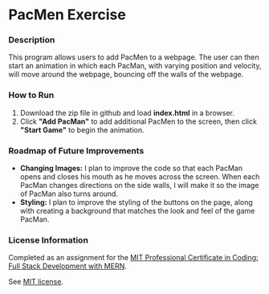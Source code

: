 # PacMen Exercise

### Description

This program allows users to add PacMen to a webpage. The user can then start an animation in which each PacMan, with varying position and velocity, will move around the webpage, bouncing off the walls of the webpage.

### How to Run

1. Download the zip file in github and load **index.html** in a browser.
2. Click **"Add PacMan"** to add additional PacMen to the screen, then click **"Start Game"** to begin the animation.

### Roadmap of Future Improvements

- **Changing Images:** I plan to improve the code so that each PacMan opens and closes his mouth as he moves across the screen. When each PacMan changes directions on the side walls, I will make it so the image of PacMan also turns around.
- **Styling:** I plan to improve the styling of the buttons on the page, along with creating a background that matches the look and feel of the game PacMan.

### License Information
Completed as an assignment for the [MIT Professional Certificate in Coding: Full Stack Development with MERN](https://executive-ed.xpro.mit.edu/professional-certificate-coding?utm_source=Google&utm_medium=c&utm_term=mit%20coding&utm_location=1027726&utm_campaign=B-365D_US_GG_SE_PCC_Brand&utm_content=MIT-Coding___School_Duration&gclid=Cj0KCQiAweaNBhDEARIsAJ5hwbe5iGViYiDsRYlBGKAHHLbH-GiiJ16dKOBbV7tvosiu9UTfbS7tAygaAkW1EALw_wcB).

See [MIT license](https://github.com/brandontanner/PacMen-Exercise/blob/main/LICENSE).

